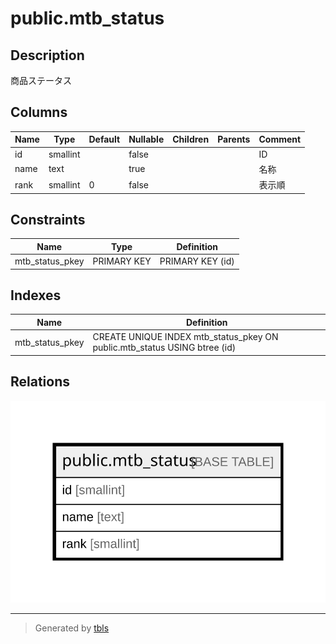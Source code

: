 # public.mtb_status

## Description

商品ステータス

## Columns

| Name | Type | Default | Nullable | Children | Parents | Comment |
| ---- | ---- | ------- | -------- | -------- | ------- | ------- |
| id | smallint |  | false |  |  | ID |
| name | text |  | true |  |  | 名称 |
| rank | smallint | 0 | false |  |  | 表示順 |

## Constraints

| Name | Type | Definition |
| ---- | ---- | ---------- |
| mtb_status_pkey | PRIMARY KEY | PRIMARY KEY (id) |

## Indexes

| Name | Definition |
| ---- | ---------- |
| mtb_status_pkey | CREATE UNIQUE INDEX mtb_status_pkey ON public.mtb_status USING btree (id) |

## Relations

![er](public.mtb_status.svg)

---

> Generated by [tbls](https://github.com/k1LoW/tbls)
